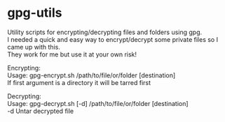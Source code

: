 # gpg-utils
Utility scripts for encrypting/decrypting files and folders using gpg.  
I needed a quick and easy way to encrypt/decrypt some private files so I came up with this.  
They work for me but use it at your own risk! 

Encrypting:  
Usage: gpg-encrypt.sh /path/to/file/or/folder [destination]  
If first argument is a directory it will be tarred first   

Decrypting:  
Usage: gpg-decrypt.sh [-d] /path/to/file/or/folder [destination]   
	     -d Untar decrypted file 
